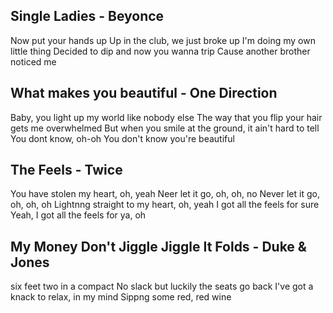 ## Single Ladies - Beyonce
Now put your hands up Up in the club, we just broke up I'm doing my own little thing Decided to dip and now you wanna trip Cause another brother noticed me

## What makes you beautiful - One Direction
Baby, you light up my world like nobody else
The way that you flip your hair gets me overwhelmed
But when you smile at the ground, it ain't hard to tell
You dont know, oh-oh
You don't know you're beautiful

## The Feels - Twice
You have stolen my heart, oh, yeah
Neer let it go, oh, oh, no
Never let it go, oh, oh, oh
Lightnng straight to my heart, oh, yeah
I got all the feels for sure
Yeah, I got all the feels for ya, oh 

## My Money Don't Jiggle Jiggle It Folds - Duke & Jones
six feet two in a compact
No slack but luckily the seats go back
I've got a knack to relax, in my mind
Sippng some red, red wine
